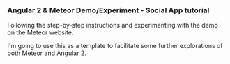 
### Angular 2 & Meteor Demo/Experiment - Social App tutorial

Following the step-by-step instructions and experimenting with the demo on the Meteor website.

I'm going to use this as a template to facilitate some further explorations of both Meteor and Angular 2.
